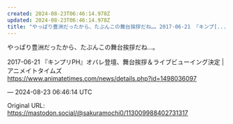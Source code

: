 ```yaml
---
created: 2024-08-23T06:46:14.978Z
updated: 2024-08-23T06:46:14.978Z
title: "やっぱり豊洲だったから、たぶんこの舞台挨拶だね…。2017-06-21 『キンプ[...]"
---
```


<p>やっぱり豊洲だったから、たぶんこの舞台挨拶だね…。</p><p>2017-06-21 『キンプリPH』オバレ登壇、舞台挨拶＆ライブビューイング決定 | アニメイトタイムズ<br /><a href="https://www.animatetimes.com/news/details.php?id=1498036097" target="_blank" rel="nofollow noopener" translate="no"><span class="invisible">https://www.</span><span class="ellipsis">animatetimes.com/news/details.</span><span class="invisible">php?id=1498036097</span></a></p>

&mdash; 2024-08-23 06:46:14 UTC

Original URL: https://mastodon.social/@sakuramochi0/113009988402731317
